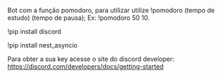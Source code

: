 Bot com a função pomodoro, para utilizar utilize !pomodoro (tempo de estudo) (tempo de pausa);
Ex: !pomodoro 50 10.

!pip install discord

!pip install nest_asyncio


Para obter a sua key acesse o site do discord developer:
https://discord.com/developers/docs/getting-started
